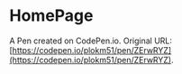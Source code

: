 # HomePage

A Pen created on CodePen.io. Original URL: [https://codepen.io/plokm51/pen/ZErwRYZ](https://codepen.io/plokm51/pen/ZErwRYZ).

